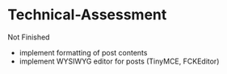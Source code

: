 # Technical-Assessment

Not Finished
* implement formatting of post contents
* implement WYSIWYG editor for posts (TinyMCE, FCKEditor)

